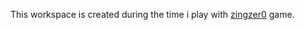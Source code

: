 This workspace is created during the time i play with [zingzer0](https://ringzer0team.com/challenges) game.